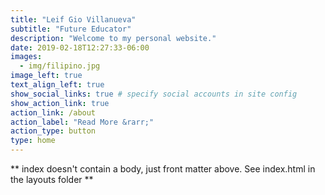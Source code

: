 ```yaml
---
title: "Leif Gio Villanueva"
subtitle: "Future Educator"
description: "Welcome to my personal website."
date: 2019-02-18T12:27:33-06:00
images:
  - img/filipino.jpg
image_left: true
text_align_left: true
show_social_links: true # specify social accounts in site config
show_action_link: true
action_link: /about
action_label: "Read More &rarr;"
action_type: button
type: home
---
```


** index doesn't contain a body, just front matter above.
See index.html in the layouts folder **
